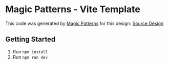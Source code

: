 # Magic Patterns - Vite Template

This code was generated by [Magic Patterns](https://magicpatterns.com) for this design: [Source Design](https://www.magicpatterns.com/c/jz7zpican3rgfxbrtvdy7s)

## Getting Started

1. Run `npm install`
2. Run `npm run dev`
